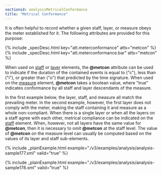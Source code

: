 ```yaml
---
sectionid: analysisMetricalConformance
title: "Metrical Conformance"
---
```




It is often helpful to record whether a given staff, layer, or measure obeys the meter
established for it. The following attributes are provided for this purpose:



{% include _specDesc.html key="att.meterconformance" atts="metcon" %}
{% include _specDesc.html key="att.meterconformance.bar" atts="metcon" %}



When used on <a class="link_odd_elementSpec" href="/v3/elements/staff">staff</a> or 
<a class="link_odd_elementSpec" href="/v3/elements/layer">layer</a> elements, the
**@metcon** attribute can be used to indicate if the duration of the contained events
is equal to ("c"), less than ("i"), or greater than ("o") that predicted by the time
signature. When used on the 
<a class="link_odd_elementSpec" href="/v3/elements/measure">measure</a> element, **@metcon** takes a
boolean value, where "true" indicates conformance by all staff and layer descendants
of the
measure.

In the first example below, the layer, staff, and measure all match the prevailing
meter. In
the second example, however, the first layer does not comply with the meter, making
the staff
containing it and measure as a whole non-compliant. When there is a single layer or
when all
the layers on a staff agree with each other, metrical compliance can be indicated
on the 
<a class="link_odd_elementSpec" href="/v3/elements/staff">staff</a> element. When, however, not all layers have the same value for
**@metcon**, then it is necessary to omit **@metcon** at the staff level. The
value of **@metcon** on the measure level can usually be computed based on the values of
its layer and staff sub-elements.

{% include _plainExample.html example="./v3/examples/analysis/analysis-sample177.xml" valid="true" %}

{% include _plainExample.html example="./v3/examples/analysis/analysis-sample178.xml" valid="true" %}


